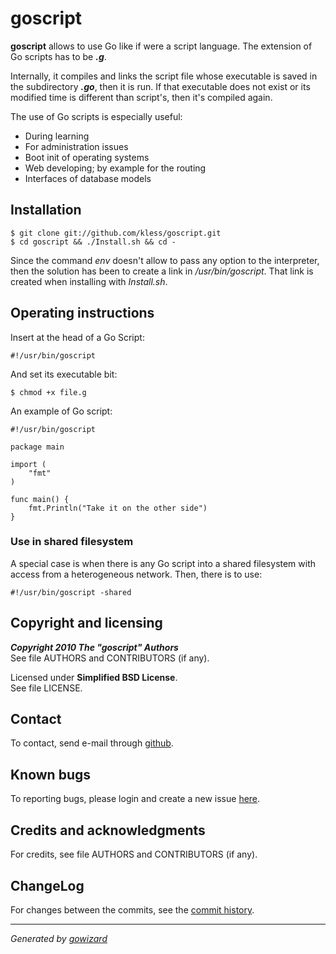 goscript
========

**goscript** allows to use Go like if were a script language. The extension of
Go scripts has to be ***.g***.

Internally, it compiles and links the script file whose executable is saved in
the subdirectory ***.go***, then it is run. If that executable does not exist or
its modified time is different than script's, then it's compiled again.

The use of Go scripts is especially useful:

+ During learning
+ For administration issues
+ Boot init of operating systems
+ Web developing; by example for the routing
+ Interfaces of database models


## Installation

	$ git clone git://github.com/kless/goscript.git
	$ cd goscript && ./Install.sh && cd -

Since the command *env* doesn't allow to pass any option to the interpreter,
then the solution has been to create a link in */usr/bin/goscript*. That link
is created when installing with *Install.sh*.


## Operating instructions

Insert at the head of a Go Script:

	#!/usr/bin/goscript

And set its executable bit:

	$ chmod +x file.g

An example of Go script:

	#!/usr/bin/goscript

	package main

	import (
		"fmt"
	)

	func main() {
		fmt.Println("Take it on the other side")
	}

### Use in shared filesystem

A special case is when there is any Go script into a shared filesystem with
access from a heterogeneous network. Then, there is to use:

	#!/usr/bin/goscript -shared


## Copyright and licensing

***Copyright 2010  The "goscript" Authors***  
See file AUTHORS and CONTRIBUTORS (if any).

Licensed under **Simplified BSD License**.  
See file LICENSE.


## Contact

To contact, send e-mail through [github][1].


## Known bugs

To reporting bugs, please login and create a new issue [here][2].


## Credits and acknowledgments

For credits, see file AUTHORS and CONTRIBUTORS (if any).


## ChangeLog

For changes between the commits, see the [commit history][3].


* * *
*Generated by [gowizard](http://github.com/kless/gowizard)*


[1]: https://github.com/kless
[2]: https://github.com/kless/goscript/issues
[3]: https://github.com/kless/goscript/commits/master

